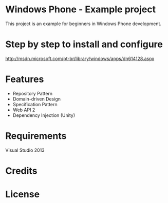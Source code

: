 Windows Phone - Example project
=============================

This project is an example for beginners in Windows Phone development.

Step by step to install and configure
==========================

http://msdn.microsoft.com/pt-br/library/windows/apps/dn614128.aspx

Features 
===========================

- Repository Pattern
- Domain-driven Design
- Specification Pattern
- Web API 2
- Dependency Injection (Unity)

Requirements
===========================

Visual Studio 2013

Credits
===========================


License
============================

